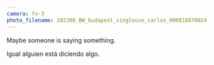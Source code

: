 ```yaml
---
camera: fx-3
photo_filename: 202308_BW_budapest_singleuse_carlos_000018870024
---
```


Maybe someone is saying something.

Igual alguien está diciendo algo.